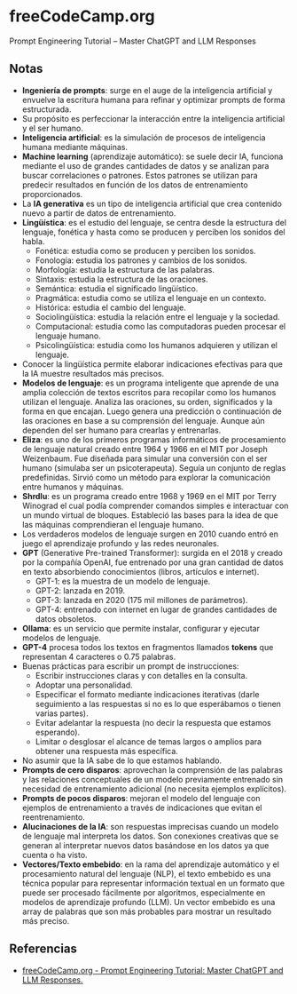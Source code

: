 # freeCodeCamp.org

Prompt Engineering Tutorial – Master ChatGPT and LLM Responses

## Notas

* **Ingeniería de prompts**: surge en el auge de la inteligencia artificial y envuelve la escritura humana para refinar y optimizar prompts de forma estructurada.
* Su propósito es perfeccionar la interacción entre la inteligencia artificial y el ser humano.
* **Inteligencia artificial**: es la simulación de procesos de inteligencia humana mediante máquinas.
* **Machine learning** (aprendizaje automático): se suele decir IA, funciona mediante el uso de grandes cantidades de datos y se analizan para buscar correlaciones o patrones. Estos patrones se utilizan para predecir resultados en función de los datos de entrenamiento proporcionados.
* La **IA generativa** es un tipo de inteligencia artificial que crea contenido nuevo a partir de datos de entrenamiento.
* **Lingüística**: es el estudio del lenguaje, se centra desde la estructura del lenguaje, fonética y hasta como se producen y perciben los sonidos del habla.
  * Fonética: estudia como se producen y perciben los sonidos.
  * Fonología: estudia los patrones y cambios de los sonidos.
  * Morfología: estudia la estructura de las palabras.
  * Sintaxis: estudia la estructura de las oraciones.
  * Semántica: estudia el significado lingüístico.
  * Pragmática: estudia como se utiliza el lenguaje en un contexto.
  * Histórica: estudia el cambio del lenguaje.
  * Sociolingüística: estudia la relación entre el lenguaje y la sociedad.
  * Computacional: estudia como las computadoras pueden procesar el lenguaje humano.
  * Psicolingüística: estudia como los humanos adquieren y utilizan el lenguaje.
* Conocer la lingüística permite elaborar indicaciones efectivas para que la IA muestre resultados más precisos.
* **Modelos de lenguaje**: es un programa inteligente que aprende de una amplia colección de textos escritos para recopilar como los humanos utilizan el lenguaje. Analiza las oraciones, su orden, significados y la forma en que encajan. Luego genera una predicción o continuación de las oraciones en base a su comprensión del lenguaje. Aunque aún dependen del ser humano para crearlas y entrenarlas.
* **Eliza**: es uno de los primeros programas informáticos de procesamiento de lenguaje natural creado entre 1964 y 1966 en el MIT por Joseph Weizenbaum. Fue diseñada para simular una conversión con el ser humano (simulaba ser un psicoterapeuta). Seguía un conjunto de reglas predefinidas. Sirvió como un método para explorar la comunicación entre humanos y máquinas.
* **Shrdlu**: es un programa creado entre 1968 y 1969 en el MIT por Terry Winograd el cual podía comprender comandos simples e interactuar con un mundo virtual de bloques. Estableció las bases para la idea de que las máquinas comprendieran el lenguaje humano.
* Los verdaderos modelos de lenguaje surgen en 2010 cuando entró en juego el aprendizaje profundo y las redes neuronales.
* **GPT** (Generative Pre-trained Transformer): surgida en el 2018 y creado por la compañía OpenAI, fue entrenado por una gran cantidad de datos en texto absorbiendo conocimientos (libros, artículos e internet).
  * GPT-1: es la muestra de un modelo de lenguaje.
  * GPT-2: lanzada en 2019.
  * GPT-3: lanzada en 2020 (175 mil millones de parámetros).
  * GPT-4: entrenado con internet en lugar de grandes cantidades de datos obsoletos.
* **Ollama**: es un servicio que permite instalar, configurar y ejecutar modelos de lenguaje.
* **GPT-4** procesa todos los textos en fragmentos llamados **tokens** que representan 4 caracteres o 0.75 palabras.
* Buenas prácticas para escribir un prompt de instrucciones:
  * Escribir instrucciones claras y con detalles en la consulta.
  * Adoptar una personalidad.
  * Especificar el formato mediante indicaciones iterativas (darle seguimiento a las respuestas si no es lo que esperábamos o tienen varias partes).
  * Evitar adelantar la respuesta (no decir la respuesta que estamos esperando). 
  * Limitar o desglosar el alcance de temas largos o amplios para obtener una respuesta más específica.
* No asumir que la IA sabe de lo que estamos hablando.
* **Prompts de cero disparos**: aprovechan la comprensión de las palabras y las relaciones conceptuales de un modelo previamente entrenado sin necesidad de entrenamiento adicional (no necesita ejemplos explícitos).
* **Prompts de pocos disparos**: mejoran el modelo del lenguaje con ejemplos de entrenamiento a través de indicaciones que evitan el reentrenamiento.
* **Alucinaciones de la IA**: son respuestas imprecisas cuando un modelo de lenguaje mal interpreta los datos. Son conexiones creativas que se generan al interpretar nuevos datos basándose en los datos ya que cuenta o ha visto.
* **Vectores/Texto embebido**: en la rama del aprendizaje automático y el procesamiento natural del lenguaje (NLP), el texto embebido es una técnica popular para representar información textual en un formato que puede ser procesado fácilmente por algoritmos, especialmente en modelos de aprendizaje profundo (LLM). Un vector embebido es una array de palabras que son más probables para mostrar un resultado más preciso.

## Referencias

* [freeCodeCamp.org - Prompt Engineering Tutorial: Master ChatGPT and LLM Responses.](https://youtu.be/_ZvnD73m40o?feature=shared)
